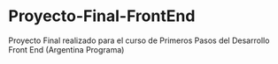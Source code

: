 # Proyecto-Final-FrontEnd
Proyecto Final realizado para el curso de Primeros Pasos del Desarrollo Front End (Argentina Programa)
